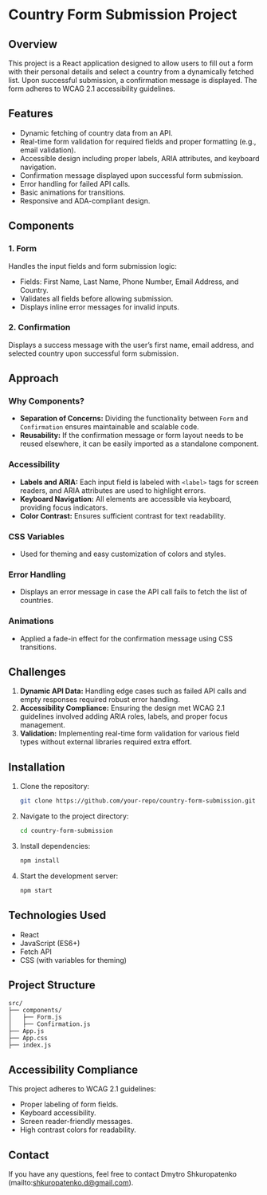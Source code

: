 # Country Form Submission Project

## Overview
This project is a React application designed to allow users to fill out a form with their personal details and select a country from a dynamically fetched list. Upon successful submission, a confirmation message is displayed. The form adheres to WCAG 2.1 accessibility guidelines.

## Features
- Dynamic fetching of country data from an API.
- Real-time form validation for required fields and proper formatting (e.g., email validation).
- Accessible design including proper labels, ARIA attributes, and keyboard navigation.
- Confirmation message displayed upon successful form submission.
- Error handling for failed API calls.
- Basic animations for transitions.
- Responsive and ADA-compliant design.

## Components
### 1. **Form**
Handles the input fields and form submission logic:
- Fields: First Name, Last Name, Phone Number, Email Address, and Country.
- Validates all fields before allowing submission.
- Displays inline error messages for invalid inputs.

### 2. **Confirmation**
Displays a success message with the user’s first name, email address, and selected country upon successful form submission.

## Approach
### Why Components?
- **Separation of Concerns:** Dividing the functionality between `Form` and `Confirmation` ensures maintainable and scalable code.
- **Reusability:** If the confirmation message or form layout needs to be reused elsewhere, it can be easily imported as a standalone component.

### Accessibility
- **Labels and ARIA:** Each input field is labeled with `<label>` tags for screen readers, and ARIA attributes are used to highlight errors.
- **Keyboard Navigation:** All elements are accessible via keyboard, providing focus indicators.
- **Color Contrast:** Ensures sufficient contrast for text readability.

### CSS Variables
- Used for theming and easy customization of colors and styles.

### Error Handling
- Displays an error message in case the API call fails to fetch the list of countries.

### Animations
- Applied a fade-in effect for the confirmation message using CSS transitions.

## Challenges
1. **Dynamic API Data:** Handling edge cases such as failed API calls and empty responses required robust error handling.
2. **Accessibility Compliance:** Ensuring the design met WCAG 2.1 guidelines involved adding ARIA roles, labels, and proper focus management.
3. **Validation:** Implementing real-time form validation for various field types without external libraries required extra effort.

## Installation
1. Clone the repository:
   ```bash
   git clone https://github.com/your-repo/country-form-submission.git
   ```
2. Navigate to the project directory:
   ```bash
   cd country-form-submission
   ```
3. Install dependencies:
   ```bash
   npm install
   ```
4. Start the development server:
   ```bash
   npm start
   ```

## Technologies Used
- React
- JavaScript (ES6+)
- Fetch API
- CSS (with variables for theming)

## Project Structure
```
src/
├── components/
│   ├── Form.js
│   ├── Confirmation.js
├── App.js
├── App.css
├── index.js
```

## Accessibility Compliance
This project adheres to WCAG 2.1 guidelines:
- Proper labeling of form fields.
- Keyboard accessibility.
- Screen reader-friendly messages.
- High contrast colors for readability.

## Contact
If you have any questions, feel free to contact Dmytro Shkuropatenko (mailto:shkuropatenko.d@gmail.com).